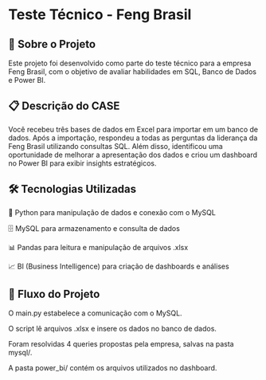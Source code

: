# Teste Técnico - Feng Brasil

## 📌 Sobre o Projeto

Este projeto foi desenvolvido como parte do teste técnico para a empresa Feng Brasil, com o objetivo de avaliar habilidades em SQL, Banco de Dados e Power BI.

## 📋 Descrição do CASE

Você recebeu três bases de dados em Excel para importar em um banco de dados. Após a importação, respondeu a todas as perguntas da liderança da Feng Brasil utilizando consultas SQL. Além disso, identificou uma oportunidade de melhorar a apresentação dos dados e criou um dashboard no Power BI para exibir insights estratégicos.


## 🛠️ Tecnologias Utilizadas

🐍 Python para manipulação de dados e conexão com o MySQL

🗄️ MySQL para armazenamento e consulta de dados

📊 Pandas para leitura e manipulação de arquivos .xlsx

📈 BI (Business Intelligence) para criação de dashboards e análises


## 🔄 Fluxo do Projeto

O main.py estabelece a comunicação com o MySQL.

O script lê arquivos .xlsx e insere os dados no banco de dados.

Foram resolvidas 4 queries propostas pela empresa, salvas na pasta mysql/.

A pasta power_bi/ contém os arquivos utilizados no dashboard.
